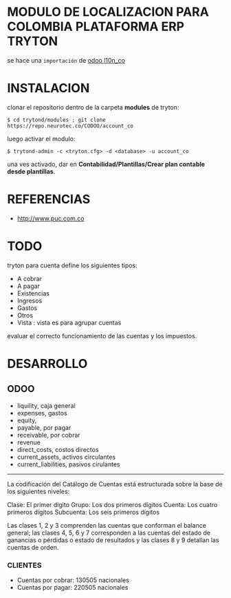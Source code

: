 # MODULO DE LOCALIZACION PARA COLOMBIA PLATAFORMA ERP TRYTON

se hace una ``importación`` de [odoo l10n_co](https://github.com/buguelos/odoo/tree/master/addons/l10n_co/data)

# INSTALACION

clonar el repositorio dentro de la carpeta **modules** de tryton:
~~~
$ cd trytond/modules ; git clone https://repo.neurotec.co/CODOO/account_co
~~~

luego activar el modulo:

~~~
$ trytond-admin -c <tryton.cfg> -d <database> -u account_co
~~~

una ves activado, dar en **Contabilidad/Plantillas/Crear plan contable desde plantillas**.

# REFERENCIAS

  * http://www.puc.com.co


# TODO

tryton para cuenta define los siguientes tipos:
  * A cobrar
  * A pagar
  * Existencias
  * Ingresos
  * Gastos
  * Otros
  * Vista : vista es para agrupar cuentas

evaluar el correcto funcionamiento de las cuentas y los impuestos.


# DESARROLLO 

## ODOO 

- liquility, caja general
- expenses, gastos
- equity,
- payable, por pagar
- receivable, por cobrar
- revenue
- direct_costs, costos directos
- current_assets, activos circulantes
- current_liabilities, pasivos cirulantes

---
La codificación del Catálogo de Cuentas está estructurada sobre la base de los siguientes niveles:

Clase:
    El primer dígito
Grupo:
    Los dos primeros dígitos
Cuenta:
    Los cuatro primeros dígitos
Subcuenta:
    Los seis primeros dígitos

Las clases 1, 2 y 3 comprenden las cuentas que conforman el balance general; las clases 4, 5, 6 y 7 corresponden a las cuentas del estado de ganancias o pérdidas o estado de resultados y las clases 8 y 9 detallan las cuentas de orden.

### CLIENTES
 - Cuentas por cobrar:  130505 nacionales
 - Cuentas por pagar: 220505 nacionales

